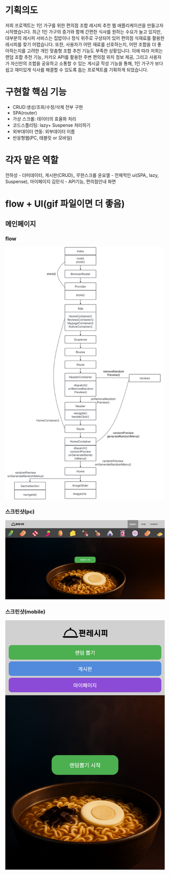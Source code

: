 <!-- 마크다운 문서
# 대제목 ## 중제목  ### 소제목  -->

# 기획의도

저희 프로젝트는 1인 가구를 위한 편의점 조합 레시피 추천 웹 애플리케이션을 만들고자 시작했습니다.
최근 1인 가구의 증가와 함께 간편한 식사를 원하는 수요가 늘고 있지만, 대부분의 레시피 서비스는 집밥이나 정식 위주로 구성되어 있어 편의점 식재료를 활용한 레시피를 찾기 어렵습니다.
또한, 사용자가 어떤 재료를 선호하는지, 어떤 조합을 더 좋아하는지를 고려한 개인 맞춤형 조합 추천 기능도 부족한 상황입니다.
이에 따라 저희는 랜덤 조합 추천 기능, 카카오 API를 활용한 주변 편의점 위치 정보 제공, 그리고 사용자가 자신만의 조합을 공유하고 소통할 수 있는 게시글 작성 기능을 통해,
1인 가구가 보다 쉽고 재미있게 식사를 해결할 수 있도록 돕는 프로젝트를 기획하게 되었습니다.

# 구현할 핵심 기능

- CRUD:생성/조회/수정/삭제 전부 구현
- SPA(router)
- 가상 스크롤: 데이터의 효율화 처리
- 코드스플리팅: lazy+ Suspense 처리하기
- 외부데이터 연동: 외부데이터 이름
- 반응형웹(PC, 태블릿 or 모바일)

# 각자 맡은 역할

전하성 - 더미데이터, 게시판(CRUD)_ 무한스크롤
윤요엘 - 전체적인 ui(SPA_ lazy, Suspense), 마이페이지
김민식 - API기능, 편의점안내 화면

# flow + UI(gif 파일이면 더 좋음)

## 메인페이지

### flow

![mainpage flow](images/mp.png)

### 스크린샷(pc)

![mainpage flow](images/main.png)

### 스크린샷(mobile)

![mainpage flow](images/main_m.png)

